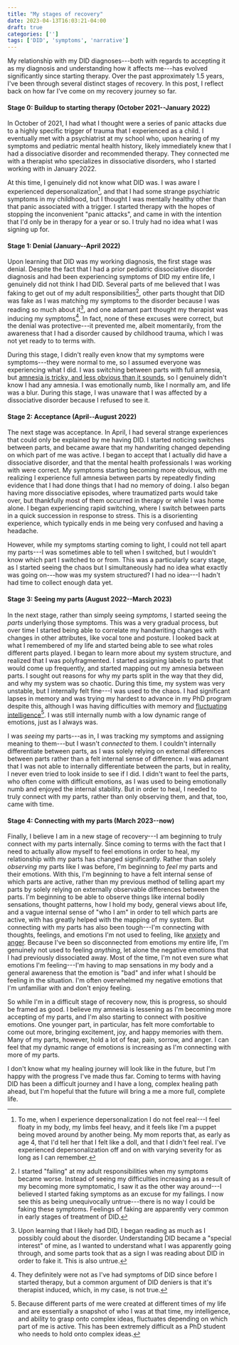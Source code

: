 ```yaml
---
title: "My stages of recovery"
date: 2023-04-13T16:03:21-04:00
draft: true
categories: ['']
tags: ['DID', 'symptoms', 'narrative']
---
```


My relationship with my DID diagnoses---both with regards to accepting it as my diagnosis and understanding how it affects me---has evolved significantly since starting therapy. 
Over the past approximately 1.5 years, I've been through several distinct stages of recovery. In this post, I reflect back on how far I've come on my recovery journey so far.

#### Stage 0: Buildup to starting therapy (October 2021--January 2022)
In October of 2021, I had what I thought were a series of panic attacks due to a highly specific trigger of trauma that I experienced as a child.
I eventually met with a psychiatrist at my school who, upon hearing of my symptoms and pediatric mental health history, likely immediately knew that I had a dissociative disorder and recommended therapy. 
They connected me with a therapist who specializes in dissociative disorders, who I started working with in January 2022.

At this time, I genuinely did not know what DID was. I was aware I experienced depersonalization[^4], and that I had some strange psychiatric symptoms in my childhood, but I thought I was mentally healthy other than that panic associated with a trigger. I started therapy with the hopes of stopping the inconvenient "panic attacks", and came in with the intention that I'd only be in therapy for a year or so. I truly had no idea what I was signing up for.

[^4]: To me, when I experience depersonalization I do not feel real---I feel floaty in my body, my limbs feel heavy, and it feels like I'm a puppet being moved around by another being. My mom reports that, as early as age 4, that I'd tell her that I felt like a doll, and that I didn't feel real. I've experienced depersonalization off and on with varying severity for as long as I can remember.


#### Stage 1: Denial (January--April 2022)
Upon learning that DID was my working diagnosis, the first stage was denial. 
Despite the fact that I had a prior pediatric dissociative disorder diagnosis and had been experiencing symptoms of DID my entire life, I genuinely did not think I had DID. 
Several parts of me believed that I was faking to get out of my adult responsibilities[^1], other parts thought that DID was fake as I was matching my symptoms to the disorder because I was reading so much about it[^2], and one adamant part thought my therapist was inducing my symptoms[^3].
In fact, none of these excuses were correct, but the denial was protective---it prevented me, albeit momentarily, from the awareness that I had a disorder caused by childhood trauma, which I was not yet ready to to terms with. 
[^1]: I started "failing" at my adult responsibilities when my symptoms became worse. Instead of seeing my difficulties increasing as a result of my becoming more symptomatic, I saw it as the other way around---I believed I started faking symptoms as an excuse for my failings. I now see this as being unequivocally untrue---there is no way I could be faking these symptoms. Feelings of faking are apparently very common in early stages of treatment of DID.
[^2]: Upon learning that I likely had DID, I began reading as much as I possibly could about the disorder. Understanding DID became a "special interest" of mine, as I wanted to understand what I was apparently going through, and some parts took that as a sign I was reading about DID in order to fake it. This is also untrue.
[^3]: They definitely were not as I've had symptoms of DID since before I started therapy, but a common argument of DID deniers is that it's therapist induced, which, in my case, is not true.

During this stage, I didn't really even know that my symptoms were symptoms---they were normal to me, so I assumed everyone was experiencing what I did. I was switching between parts with full amnesia, but [amnesia is tricky, and less obvious than it sounds](/posts/amnesia/), so I genuinely didn't know I had any amnesia. I was emotionally numb, like I normally am, and life was a blur. During this stage, I was unaware that I was affected by a dissociative disorder because I refused to see it.


#### Stage 2: Acceptance (April--August 2022)
The next stage was acceptance. 
In April, I had several strange experiences that could only be explained by me having DID. I started noticing switches between parts, and became aware that my handwriting changed depending on which part of me was active. I began to accept that I actually did have a dissociative disorder, and that the mental health professionals I was working with were correct. 
My symptoms starting becoming more obvious, with me realizing I experience full amnesia between parts by repeatedly finding evidence that I had done things that I had no memory of doing. I also began having more dissociative episodes, where traumatized parts would take over, but thankfully most of them occurred in therapy or while I was home alone. I began experiencing rapid switching, where I switch between parts in a quick succession in response to stress. This is a disorienting experience, which typically ends in me being very confused and having a headache. 


However, while my symptoms starting coming to light, I could not tell apart my parts---I was sometimes able to tell when I switched, but I wouldn't know which part I switched to or from. This was a particularly scary stage, as I started seeing the chaos but I simultaneously had no idea what exactly was going on---how was my system structured? I had no idea---I hadn't had time to collect enough data yet. 


#### Stage 3: Seeing my parts (August 2022--March 2023)

In the next stage, rather than simply seeing _symptoms_, I started seeing the _parts_ underlying those symptoms.  This was a very gradual process, but over time I started being able to correlate my handwriting changes with changes in other attributes, like vocal tone and posture. I looked back at what I remembered of my life and started being able to see what roles different parts played. I began to learn more about my system structure, and realized that I was polyfragmented.
I started assigning labels to parts that would come up frequently, and started mapping out my amnesia between parts. I sought out reasons for why my parts split in the way that they did, and why my system was so chaotic. During this time, my system was very unstable, but I internally felt fine---I was used to the chaos. I had significant lapses in memory and was trying my hardest to advance in my PhD program despite this, although I was having difficulties with memory and [fluctuating intelligence](/posts/fluctuatingintelligence/)[^5]. 
I was still internally numb with a low dynamic range of emotions, just as I always was. 

[^5]: Because different parts of me were created at different times of my life and are essentially a snapshot of who I was at that time, my intelligence, and ability to grasp onto complex ideas, fluctuates depending on which part of me is active. This has been extremely difficult as a PhD student who needs to hold onto complex ideas.

I was _seeing_ my parts---as in, I was tracking my symptoms and assigning meaning to them---but I wasn't _connected_ to them. I couldn't internally differentiate between parts, as I was solely relying on external differences between parts rather than a felt internal sense of difference. I was adamant that I was not able to internally differentiate between the parts, but in reality, I never even tried to look inside to see if I did.
I didn't want to feel the parts, who often come with difficult emotions, as I was used to being emotionally numb and enjoyed the internal stability. 
But in order to heal, I needed to truly connect with my parts, rather than only observing them, and that, too, came with time.

#### Stage 4: Connecting with my parts (March 2023--now)
Finally, I believe I am in a new stage of recovery---I am beginning to truly connect with my parts internally.
Since coming to terms with the fact that I need to actually allow myself to feel emotions in order to heal, my relationship with my parts has changed significantly. Rather than solely _observing_ my parts like I was before, I'm beginning to _feel_ my parts and their emotions. With this, I'm beginning to have a felt internal sense of which parts are active, rather than my previous method of telling apart my parts by solely relying on externally observable differences between the parts. 
I'm beginning to be able to observe things like internal bodily sensations, thought patterns, how I hold my body, general views about life, and a vague internal sense of "who I am" in order to tell which parts are active, with has greatly helped with the mapping of my system.
But connecting with my parts has also been tough---I'm connecting with thoughts, feelings, and emotions I'm not used to feeling, like [anxiety](/posts/anxiety/) and [anger](/posts/anger). Because I've been so disconnected from emotions my entire life, I'm genuinely not used to feeling _anything_, let alone the negative emotions that I had previously dissociated away. Most of the time, I'm not even sure what emotions I'm feeling---I'm having to map sensations in my body and a general awareness that the emotion is "bad" and infer what I should be feeling in the situation. 
I'm often overwhelmed my negative emotions that I'm unfamiliar with and don't enjoy feeling.

So while I'm in a difficult stage of recovery now, this is progress, so should be framed as good. I believe my amnesia is lessening as I'm becoming more accepting of my parts, and I'm also starting to connect with positive emotions. One younger part, in particular, has felt more comfortable to come out more, bringing excitement, joy, and happy memories with them. Many of my parts, however, hold a lot of fear, pain, sorrow, and anger. I can feel that my dynamic range of emotions is increasing as I'm connecting with more of my parts. 

I don't know what my healing journey will look like in the future, but I'm happy with the progress I've made thus far. 
Coming to terms with having DID has been 
a difficult journey and I have a long, complex healing path ahead, but I'm hopeful that the future will bring a me a more full, complete life. 

<!---
, so it genuinely didn't occur to me that I could internally feel the difference between the parts if I tried. 

I was _seeing_ my parts---as in, I was tracking my symptoms and assigning meaning to them---but I wasn't _connected_ to them---I couldn't feel their associated emotions. I didn't want to feel their emotions, as I was used to being emotionally numb and enjoyed the internal stability. But in order to heal, I needed to truly connect with my parts, and that, too, came with time.


#### Stage 4: Connecting with my parts (March 2023--now)
Finally, I believe I am in a new stage of recovery---I am beginning to truly connect with my parts and feel their associated feelings. 
While I've in no way fully mapped out my system or always know which part of me is active (so I'm still also in stage 3!), my relationship with my parts has changed significantly. Rather than solely _observing_ them like I was before, I'm beginning to _hear_ my parts' problems and _feel_ their emotions. This has been tough---I'm connecting with thoughts, feelings, and emotions I'm not used to feeling, like [anxiety](/posts/anxiety/) and [anger](/posts/anger). Because I've been so disconnected from emotions my entire life, I'm genuinely not used to feeling _anything_, let alone the negative emotions that I had previously dissociated away. Most of the time, I'm not even sure what emotions I'm feeling---I'm having to map sensations in my body and a general awareness that the emotion is negative and infer what I should be feeling in the situation. 

So while I'm in a difficult stage of recovery now, this is progress, so should be framed as good. I believe my amnesia is lessening as I'm becoming more accepting of my parts, and I'm also starting to connect with positive emotions. One younger part, in particular, has felt more comfortable to come out more, bringing excitement, joy, and happy memories with them. Most of my parts, however, hold a lot of fear, pain, sorrow, and anger. I can feel that my dynamic range of emotions is increasing as I'm connecting more of my parts. 

I don't know what my healing journey will look like in the future, but I'm happy with the progress I've made thus far. 
Coming to terms with having DID has been 
a difficult journey and I have a long, complex healing path ahead, but I'm hopeful that the future will bring a me a more full, complete life. 


-->
